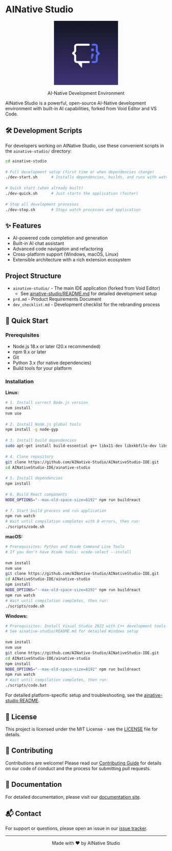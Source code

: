 # AINative Studio

<div align="center">
  <img
    src="./ainative-studio/ai_native_studio_icons/ai_native_studio_512x512.png"
    alt="AINative Studio Logo"
    width="200"
    height="200"
  />
  <p>AI-Native Development Environment</p>
</div>

AINative Studio is a powerful, open-source AI-Native development environment with built-in AI capabilities, forked from Void Editor and VS Code.

## 🛠️ Development Scripts

For developers working on AINative Studio, use these convenient scripts in the `ainative-studio/` directory:

```bash
cd ainative-studio

# Full development setup (first time or when dependencies change)
./dev-start.sh      # Installs dependencies, builds, and runs with watch mode

# Quick start (when already built)
./dev-quick.sh      # Just starts the application (faster)

# Stop all development processes
./dev-stop.sh       # Stops watch processes and application
```

## ✨ Features

- AI-powered code completion and generation
- Built-in AI chat assistant
- Advanced code navigation and refactoring
- Cross-platform support (Windows, macOS, Linux)
- Extensible architecture with a rich extension ecosystem

## Project Structure

- `ainative-studio/` - The main IDE application (forked from Void Editor)
  - See [ainative-studio/README.md](ainative-studio/README.md) for detailed development setup
- `prd.md` - Product Requirements Document
- `dev_checklist.md` - Development checklist for the rebranding process

## 🚀 Quick Start

### Prerequisites

- Node.js 18.x or later (20.x recommended)
- npm 9.x or later
- Git
- Python 3.x (for native dependencies)
- Build tools for your platform

### Installation

**Linux:**
```bash
# 1. Install correct Node.js version
nvm install
nvm use

# 2. Install Node.js global tools
npm install -g node-gyp

# 3. Install build dependencies
sudo apt-get install build-essential g++ libx11-dev libxkbfile-dev libsecret-1-dev libkrb5-dev python-is-python3

# 4. Clone repository
git clone https://github.com/AINative-Studio/AINativeStudio-IDE.git
cd AINativeStudio-IDE/ainative-studio

# 5. Install dependencies
npm install

# 6. Build React components
NODE_OPTIONS="--max-old-space-size=8192" npm run buildreact

# 7. Start build process and run application
npm run watch
# Wait until compilation completes with 0 errors, then run:
./scripts/code.sh
```

**macOS:**
```bash
# Prerequisites: Python and Xcode Command Line Tools
# If you don't have Xcode tools: xcode-select --install

nvm install
nvm use
git clone https://github.com/AINative-Studio/AINativeStudio-IDE.git
cd AINativeStudio-IDE/ainative-studio
npm install
NODE_OPTIONS="--max-old-space-size=8192" npm run buildreact
npm run watch
# Wait until compilation completes, then run:
./scripts/code.sh
```

**Windows:**
```bash
# Prerequisites: Install Visual Studio 2022 with C++ development tools
# See ainative-studio/README.md for detailed Windows setup

nvm install
nvm use
git clone https://github.com/AINative-Studio/AINativeStudio-IDE.git
cd AINativeStudio-IDE/ainative-studio
npm install
NODE_OPTIONS="--max-old-space-size=8192" npm run buildreact
npm run watch
# Wait until compilation completes, then run:
./scripts/code.bat
```

For detailed platform-specific setup and troubleshooting, see the [ainative-studio README](ainative-studio/README.md).

## 📝 License

This project is licensed under the MIT License - see the [LICENSE](LICENSE) file for details.

## 🤝 Contributing

Contributions are welcome! Please read our [Contributing Guide](ainative-studio/CONTRIBUTING.md) for details on our code of conduct and the process for submitting pull requests.

## 📄 Documentation

For detailed documentation, please visit our [documentation site](https://docs.ainativestudio.com).

## 📬 Contact

For support or questions, please open an issue in our [issue tracker](https://github.com/AINative-Studio/AINativeStudio-IDE/issues).

---

<p align="center">
  Made with ❤️ by AINative Studio
</p>
